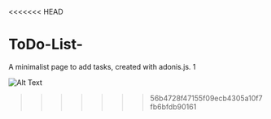 <<<<<<< HEAD
# ToDo-List-
  A minimalist page to add tasks, created with adonis.js. 1
  
![Alt Text](https://i.ibb.co/txg73BV/2018-12-09-15-59-42.gif)
>>>>>>> 56b4728f47155f09ecb4305a10f7fb6bfdb90161
